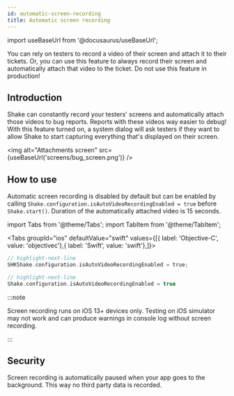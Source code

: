```yaml
---
id: automatic-screen-recording
title: Automatic screen recording
---
```

import useBaseUrl from '@docusaurus/useBaseUrl';

You can rely on testers to record a video of their screen and attach it to their tickets.
Or, you can use this feature to always record their screen and automatically attach that video to the ticket.
Do not use this feature in production!

## Introduction
Shake can constantly record your testers' screens and automatically attach those videos to bug reports. Reports with these videos way easier to debug! With this feature turned on, a system dialog will ask testers if they want to allow Shake to start capturing everything that's displayed on their screen.

<img
  alt="Attachments screen"
  src={useBaseUrl('screens/bug_screen.png')}
/>

## How to use
Automatic screen recording is disabled by default but can be enabled by calling `Shake.configuration.isAutoVideoRecordingEnabled = true` before `Shake.start()`. 
Duration of the automatically attached video is 15 seconds.

import Tabs from '@theme/Tabs';
import TabItem from '@theme/TabItem';

<Tabs groupId="ios" defaultValue="swift" values={[{ label: 'Objective-C', value: 'objectivec'},{ label: 'Swift', value: 'swift'},]}><TabItem value="objectivec">

```objectivec title="AppDelegate.m"
// highlight-next-line
SHKShake.configuration.isAutoVideoRecordingEnabled = true;
```

</TabItem><TabItem value="swift">

```swift title="AppDelegate.swift"
// highlight-next-line
Shake.configuration.isAutoVideoRecordingEnabled = true
```

</TabItem></Tabs>

:::note

Screen recording runs on iOS 13+ devices only. Testing on iOS simulator may not work and can produce warnings in console log without screen recording.

:::

## Security

Screen recording is automatically paused when your app goes to the background. This way no third party data is recorded.
